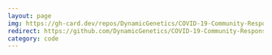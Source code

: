 ```yaml
---
layout: page
img: https://gh-card.dev/repos/DynamicGenetics/COVID-19-Community-Response.svg
redirect: https://github.com/DynamicGenetics/COVID-19-Community-Response
category: code
---
```

